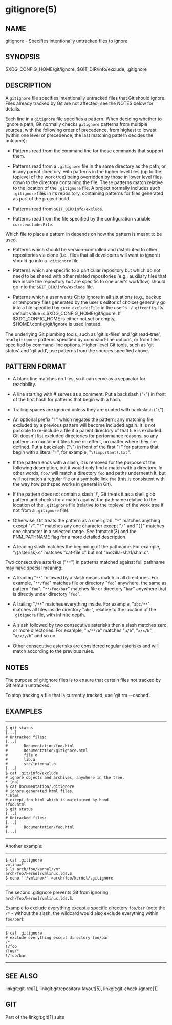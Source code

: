 [comment]: <> (Taken from https://raw.githubusercontent.com/git/git/v2.21.0/Documentation/gitignore.txt)

gitignore(5)
============

NAME
----
gitignore - Specifies intentionally untracked files to ignore

SYNOPSIS
--------
$XDG_CONFIG_HOME/git/ignore, $GIT_DIR/info/exclude, .gitignore

DESCRIPTION
-----------

A `gitignore` file specifies intentionally untracked files that
Git should ignore.
Files already tracked by Git are not affected; see the NOTES
below for details.

Each line in a `gitignore` file specifies a pattern.
When deciding whether to ignore a path, Git normally checks
`gitignore` patterns from multiple sources, with the following
order of precedence, from highest to lowest (within one level of
precedence, the last matching pattern decides the outcome):

 * Patterns read from the command line for those commands that support
   them.

 * Patterns read from a `.gitignore` file in the same directory
   as the path, or in any parent directory, with patterns in the
   higher level files (up to the toplevel of the work tree) being overridden
   by those in lower level files down to the directory containing the file.
   These patterns match relative to the location of the
   `.gitignore` file.  A project normally includes such
   `.gitignore` files in its repository, containing patterns for
   files generated as part of the project build.

 * Patterns read from `$GIT_DIR/info/exclude`.

 * Patterns read from the file specified by the configuration
   variable `core.excludesFile`.

Which file to place a pattern in depends on how the pattern is meant to
be used.

 * Patterns which should be version-controlled and distributed to
   other repositories via clone (i.e., files that all developers will want
   to ignore) should go into a `.gitignore` file.

 * Patterns which are
   specific to a particular repository but which do not need to be shared
   with other related repositories (e.g., auxiliary files that live inside
   the repository but are specific to one user's workflow) should go into
   the `$GIT_DIR/info/exclude` file.

 * Patterns which a user wants Git to
   ignore in all situations (e.g., backup or temporary files generated by
   the user's editor of choice) generally go into a file specified by
   `core.excludesFile` in the user's `~/.gitconfig`. Its default value is
   $XDG_CONFIG_HOME/git/ignore. If $XDG_CONFIG_HOME is either not set or
   empty, $HOME/.config/git/ignore is used instead.

The underlying Git plumbing tools, such as
'git ls-files' and 'git read-tree', read
`gitignore` patterns specified by command-line options, or from
files specified by command-line options.  Higher-level Git
tools, such as 'git status' and 'git add',
use patterns from the sources specified above.

PATTERN FORMAT
--------------

 - A blank line matches no files, so it can serve as a separator
   for readability.

 - A line starting with # serves as a comment.
   Put a backslash ("`\`") in front of the first hash for patterns
   that begin with a hash.

 - Trailing spaces are ignored unless they are quoted with backslash
   ("`\`").

 - An optional prefix "`!`" which negates the pattern; any
   matching file excluded by a previous pattern will become
   included again. It is not possible to re-include a file if a parent
   directory of that file is excluded. Git doesn't list excluded
   directories for performance reasons, so any patterns on contained
   files have no effect, no matter where they are defined.
   Put a backslash ("`\`") in front of the first "`!`" for patterns
   that begin with a literal "`!`", for example, "`\!important!.txt`".

 - If the pattern ends with a slash, it is removed for the
   purpose of the following description, but it would only find
   a match with a directory.  In other words, `foo/` will match a
   directory `foo` and paths underneath it, but will not match a
   regular file or a symbolic link `foo` (this is consistent
   with the way how pathspec works in general in Git).

 - If the pattern does not contain a slash '/', Git treats it as
   a shell glob pattern and checks for a match against the
   pathname relative to the location of the `.gitignore` file
   (relative to the toplevel of the work tree if not from a
   `.gitignore` file).

 - Otherwise, Git treats the pattern as a shell glob: "`*`" matches
   anything except "`/`", "`?`" matches any one character except "`/`"
   and "`[]`" matches one character in a selected range. See
   fnmatch(3) and the FNM_PATHNAME flag for a more detailed
   description.

 - A leading slash matches the beginning of the pathname.
   For example, "/{asterisk}.c" matches "cat-file.c" but not
   "mozilla-sha1/sha1.c".

Two consecutive asterisks ("`**`") in patterns matched against
full pathname may have special meaning:

 - A leading "`**`" followed by a slash means match in all
   directories. For example, "`**/foo`" matches file or directory
   "`foo`" anywhere, the same as pattern "`foo`". "`**/foo/bar`"
   matches file or directory "`bar`" anywhere that is directly
   under directory "`foo`".

 - A trailing "`/**`" matches everything inside. For example,
   "`abc/**`" matches all files inside directory "`abc`", relative
   to the location of the `.gitignore` file, with infinite depth.

 - A slash followed by two consecutive asterisks then a slash
   matches zero or more directories. For example, "`a/**/b`"
   matches "`a/b`", "`a/x/b`", "`a/x/y/b`" and so on.

 - Other consecutive asterisks are considered regular asterisks and
   will match according to the previous rules.

NOTES
-----

The purpose of gitignore files is to ensure that certain files
not tracked by Git remain untracked.

To stop tracking a file that is currently tracked, use
'git rm --cached'.

EXAMPLES
--------

--------------------------------------------------------------
    $ git status
    [...]
    # Untracked files:
    [...]
    #       Documentation/foo.html
    #       Documentation/gitignore.html
    #       file.o
    #       lib.a
    #       src/internal.o
    [...]
    $ cat .git/info/exclude
    # ignore objects and archives, anywhere in the tree.
    *.[oa]
    $ cat Documentation/.gitignore
    # ignore generated html files,
    *.html
    # except foo.html which is maintained by hand
    !foo.html
    $ git status
    [...]
    # Untracked files:
    [...]
    #       Documentation/foo.html
    [...]
--------------------------------------------------------------

Another example:

--------------------------------------------------------------
    $ cat .gitignore
    vmlinux*
    $ ls arch/foo/kernel/vm*
    arch/foo/kernel/vmlinux.lds.S
    $ echo '!/vmlinux*' >arch/foo/kernel/.gitignore
--------------------------------------------------------------

The second .gitignore prevents Git from ignoring
`arch/foo/kernel/vmlinux.lds.S`.

Example to exclude everything except a specific directory `foo/bar`
(note the `/*` - without the slash, the wildcard would also exclude
everything within `foo/bar`):

--------------------------------------------------------------
    $ cat .gitignore
    # exclude everything except directory foo/bar
    /*
    !/foo
    /foo/*
    !/foo/bar
--------------------------------------------------------------

SEE ALSO
--------
linkgit:git-rm[1],
linkgit:gitrepository-layout[5],
linkgit:git-check-ignore[1]

GIT
---
Part of the linkgit:git[1] suite
